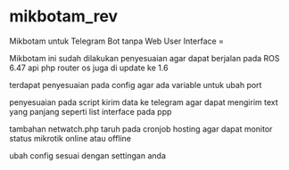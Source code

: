 # mikbotam_rev
 
Mikbotam untuk Telegram Bot tanpa Web User Interface =

Mikbotam ini sudah dilakukan penyesuaian agar dapat berjalan pada ROS 6.47
api php router os juga di update ke 1.6

terdapat penyesuaian pada config agar ada variable untuk ubah port

penyesuaian pada script kirim data ke telegram agar dapat mengirim text yang panjang seperti list interface pada ppp

tambahan netwatch.php taruh pada cronjob hosting agar dapat monitor status mikrotik online atau offline

ubah config sesuai dengan settingan anda 